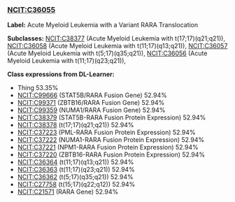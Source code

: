 
### [NCIT:C36055](http://purl.obolibrary.org/obo/NCIT_C36055)
**Label:** Acute Myeloid Leukemia with a Variant RARA Translocation

**Subclasses:** [NCIT:C38377](http://purl.obolibrary.org/obo/NCIT_C38377) (Acute Myeloid Leukemia with t(17;17)(q21;q21)), [NCIT:C36058](http://purl.obolibrary.org/obo/NCIT_C36058) (Acute Myeloid Leukemia with t(11;17)(q13;q21)), [NCIT:C36057](http://purl.obolibrary.org/obo/NCIT_C36057) (Acute Myeloid Leukemia with t(5;17)(q35;q21)), [NCIT:C36056](http://purl.obolibrary.org/obo/NCIT_C36056) (Acute Myeloid Leukemia with t(11;17)(q23;q21)), 

**Class expressions from DL-Learner:**

- Thing 53.35%
- [NCIT:C99666](http://purl.obolibrary.org/obo/NCIT_C99666) (STAT5B/RARA Fusion Gene) 52.94%
- [NCIT:C99371](http://purl.obolibrary.org/obo/NCIT_C99371) (ZBTB16/RARA Fusion Gene) 52.94%
- [NCIT:C99359](http://purl.obolibrary.org/obo/NCIT_C99359) (NUMA1/RARA Fusion Gene) 52.94%
- [NCIT:C38379](http://purl.obolibrary.org/obo/NCIT_C38379) (STAT5B-RARA Fusion Protein Expression) 52.94%
- [NCIT:C38378](http://purl.obolibrary.org/obo/NCIT_C38378) (t(17;17)(q21;q21)) 52.94%
- [NCIT:C37223](http://purl.obolibrary.org/obo/NCIT_C37223) (PML-RARA Fusion Protein Expression) 52.94%
- [NCIT:C37222](http://purl.obolibrary.org/obo/NCIT_C37222) (NUMA1-RARA Fusion Protein Expression) 52.94%
- [NCIT:C37221](http://purl.obolibrary.org/obo/NCIT_C37221) (NPM1-RARA Fusion Protein Expression) 52.94%
- [NCIT:C37220](http://purl.obolibrary.org/obo/NCIT_C37220) (ZBTB16-RARA Fusion Protein Expression) 52.94%
- [NCIT:C36364](http://purl.obolibrary.org/obo/NCIT_C36364) (t(11;17)(q13;q21)) 52.94%
- [NCIT:C36363](http://purl.obolibrary.org/obo/NCIT_C36363) (t(11;17)(q23;q21)) 52.94%
- [NCIT:C36362](http://purl.obolibrary.org/obo/NCIT_C36362) (t(5;17)(q35;q21)) 52.94%
- [NCIT:C27758](http://purl.obolibrary.org/obo/NCIT_C27758) (t(15;17)(q22;q12)) 52.94%
- [NCIT:C21571](http://purl.obolibrary.org/obo/NCIT_C21571) (RARA Gene) 52.94%


